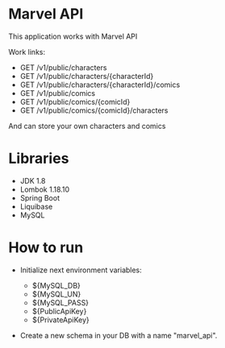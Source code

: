 # Marvel API
This application works with Marvel API 

Work links:
- GET /v1/public/characters
- GET /v1/public/characters/{characterId}
- GET /v1/public/characters/{characterId}/comics
- GET /v1/public/comics
- GET /v1/public/comics/{comicId}
- GET /v1/public/comics/{comicId}/characters

And can store your own characters and comics

# Libraries
- JDK 1.8
- Lombok 1.18.10
- Spring Boot
- Liquibase
- MySQL

# How to run 
- Initialize next environment variables:
  - ${MySQL_DB}
  - ${MySQL_UN}
  - ${MySQL_PASS}
  - ${PublicApiKey}
  - ${PrivateApiKey}
  
- Create a new schema in your DB with a name "marvel_api".